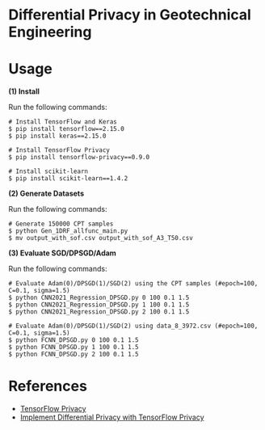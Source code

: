 # Differential Privacy in Geotechnical Engineering

# Usage
**(1) Install**

Run the following commands:
```
# Install TensorFlow and Keras
$ pip install tensorflow==2.15.0
$ pip install keras==2.15.0

# Install TensorFlow Privacy
$ pip install tensorflow-privacy==0.9.0

# Install scikit-learn
$ pip install scikit-learn==1.4.2
```

**(2) Generate Datasets**

Run the following commands:
```
# Generate 150000 CPT samples
$ python Gen_1DRF_allfunc_main.py
$ mv output_with_sof.csv output_with_sof_A3_T50.csv
```

**(3) Evaluate SGD/DPSGD/Adam**

Run the following commands:
```
# Evaluate Adam(0)/DPSGD(1)/SGD(2) using the CPT samples (#epoch=100, C=0.1, sigma=1.5)
$ python CNN2021_Regression_DPSGD.py 0 100 0.1 1.5
$ python CNN2021_Regression_DPSGD.py 1 100 0.1 1.5
$ python CNN2021_Regression_DPSGD.py 2 100 0.1 1.5

# Evaluate Adam(0)/DPSGD(1)/SGD(2) using data_8_3972.csv (#epoch=100, C=0.1, sigma=1.5)
$ python FCNN_DPSGD.py 0 100 0.1 1.5
$ python FCNN_DPSGD.py 1 100 0.1 1.5
$ python FCNN_DPSGD.py 2 100 0.1 1.5
```

# References
- [TensorFlow Privacy](https://github.com/tensorflow/privacy)
- [Implement Differential Privacy with TensorFlow Privacy](https://www.tensorflow.org/responsible_ai/privacy/tutorials/classification_privacy)
